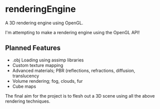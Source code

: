 # renderingEngine
A 3D rendering engine using OpenGL.

I'm attempting to make a rendering engine using the OpenGL API!

Planned Features
--

- .obj Loading using assimp libraries
- Custom texture mapping
- Advanced materials; PBR (reflections, refractions, diffusion, translucency
- Volume rendering; fog, clouds, fur
- Cube maps

The final aim for the project is to flesh out a 3D scene using all the above rendering techniques.
